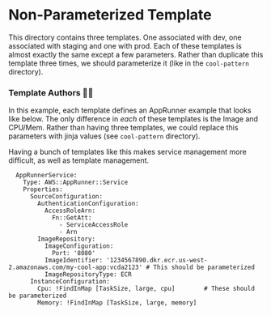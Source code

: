 # Non-Parameterized Template

This directory contains three templates. One associated with dev, one associated with staging and one with prod. Each of these templates is almost exactly the same except a few parameters. Rather than duplicate this template three times, we should parameterize it (like in the `cool-pattern` directory). 

### Template Authors 🧑‍🏫
In this example, each template defines an AppRunner example that looks like below. The only difference in _each_ of these templates is the Image and CPU/Mem. Rather than having three templates, we could replace this parameters with jinja values (see `cool-pattern` directory).

Having a bunch of templates like this makes service management more difficult, as well as template management. 

```
  AppRunnerService:
    Type: AWS::AppRunner::Service
    Properties:
      SourceConfiguration:
        AuthenticationConfiguration:
          AccessRoleArn:
            Fn::GetAtt:
              - ServiceAccessRole
              - Arn
        ImageRepository:
          ImageConfiguration:
            Port: '8080'
          ImageIdentifier: '1234567890.dkr.ecr.us-west-2.amazonaws.com/my-cool-app:vcda2123' # This should be parameterized
          ImageRepositoryType: ECR
      InstanceConfiguration:
        Cpu: !FindInMap [TaskSize, large, cpu]        # These should be parameterized
        Memory: !FindInMap [TaskSize, large, memory]
```


